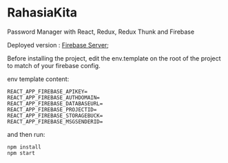 # RahasiaKita
Password Manager with React, Redux, Redux Thunk and Firebase

Deployed version : [Firebase Server](http://rahasiakita.joanlamrack.me);

Before installing the project, edit the env.template on the root of the project to match of your firebase config.

env template content:
```
REACT_APP_FIREBASE_APIKEY=
REACT_APP_FIREBASE_AUTHDOMAIN=
REACT_APP_FIREBASE_DATABASEURL=
REACT_APP_FIREBASE_PROJECTID=
REACT_APP_FIREBASE_STORAGEBUCK=
REACT_APP_FIREBASE_MSGSENDERID=
```
and then run:

```
npm install
npm start
```
